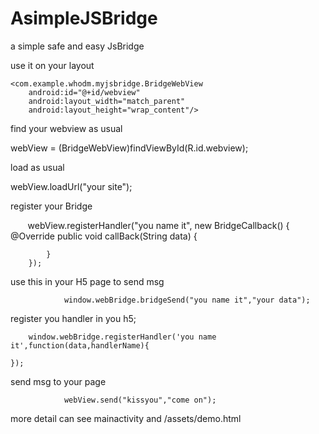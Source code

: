 # AsimpleJSBridge
a simple safe and easy JsBridge

use it on your layout

    <com.example.whodm.myjsbridge.BridgeWebView
        android:id="@+id/webview"
        android:layout_width="match_parent"
        android:layout_height="wrap_content"/>

find your webview as usual

webView = (BridgeWebView)findViewById(R.id.webview);

load as usual

webView.loadUrl("your site");

register your Bridge

        webView.registerHandler("you name it", new BridgeCallback() {
            @Override
            public void callBack(String data) {
                
            }
        });
        
use this in your H5 page to send msg

                window.webBridge.bridgeSend("you name it","your data");
        
        
register you handler in you h5;

        window.webBridge.registerHandler('you name it',function(data,handlerName){

    });

send msg to your page

                webView.send("kissyou","come on");

more detail can see mainactivity and /assets/demo.html
